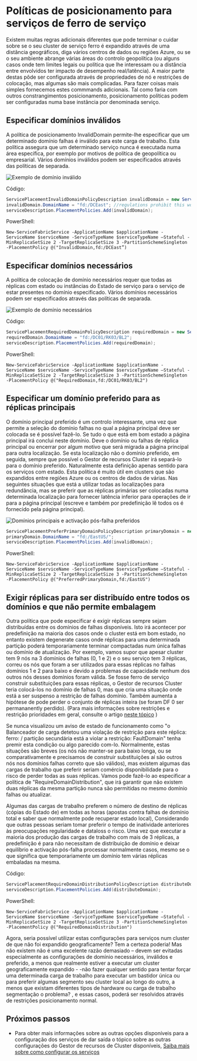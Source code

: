 <properties
   pageTitle="Gestor de recursos do serviço ferro Cluster - posicionamento políticas | Microsoft Azure"
   description="Descrição geral das políticas de posicionamento adicionais e regras para serviços de ferro de serviço"
   services="service-fabric"
   documentationCenter=".net"
   authors="masnider"
   manager="timlt"
   editor=""/>

<tags
   ms.service="Service-Fabric"
   ms.devlang="dotnet"
   ms.topic="article"
   ms.tgt_pltfrm="NA"
   ms.workload="NA"
   ms.date="08/19/2016"
   ms.author="masnider"/>

# <a name="placement-policies-for-service-fabric-services"></a>Políticas de posicionamento para serviços de ferro de serviço
Existem muitas regras adicionais diferentes que pode terminar o cuidar sobre se o seu cluster de serviço ferro é expandido através de uma distância geográficos, diga vários centros de dados ou regiões Azure, ou se o seu ambiente abrange várias áreas do controlo geopolítica (ou alguns casos onde tem limites legais ou política que lhe interessam ou a distância entre envolvidos ter impacto de desempenho real/latência). A maior parte destas pôde ser configurada através de propriedades de nó e restrições de colocação, mas algumas são mais complicadas. Para fazer coisas mais simples fornecemos estes commmands adicionais. Tal como faria com outros constrangimentos posicionamento, posicionamento políticas podem ser configuradas numa base instância por denominada serviço.

## <a name="specifying-invalid-domains"></a>Especificar domínios inválidos
A política de posicionamento InvalidDomain permite-lhe especificar que um determinado domínio falhas é inválido para este carga de trabalho. Esta política assegura que um determinado serviço nunca é executada numa área específica, por exemplo por motivos de política de geopolítica ou empresarial. Vários domínios inválidos podem ser especificados através das políticas de separada.

![Exemplo de domínio inválido][Image1]

Código:

```csharp
ServicePlacementInvalidDomainPolicyDescription invalidDomain = new ServicePlacementInvalidDomainPolicyDescription();
invalidDomain.DomainName = "fd:/DCEast"; //regulations prohibit this workload here
serviceDescription.PlacementPolicies.Add(invalidDomain);
```

PowerShell:

```posh
New-ServiceFabricService -ApplicationName $applicationName -ServiceName $serviceName -ServiceTypeName $serviceTypeName –Stateful -MinReplicaSetSize 2 -TargetReplicaSetSize 3 -PartitionSchemeSingleton -PlacementPolicy @("InvalidDomain,fd:/DCEast”)
```
## <a name="specifying-required-domains"></a>Especificar domínios necessários
A política de colocação de domínio necessários requer que todas as réplicas com estado ou instâncias do Estado de serviço para o serviço de estar presentes no domínio especificado. Vários domínios necessários podem ser especificados através das políticas de separada.

![Exemplo de domínio necessários][Image2]

Código:

```csharp
ServicePlacementRequiredDomainPolicyDescription requiredDomain = new ServicePlacementRequiredDomainPolicyDescription();
requiredDomain.DomainName = "fd:/DC01/RK03/BL2";
serviceDescription.PlacementPolicies.Add(requiredDomain);
```

PowerShell:

```posh
New-ServiceFabricService -ApplicationName $applicationName -ServiceName $serviceName -ServiceTypeName $serviceTypeName –Stateful -MinReplicaSetSize 2 -TargetReplicaSetSize 3 -PartitionSchemeSingleton -PlacementPolicy @("RequiredDomain,fd:/DC01/RK03/BL2")
```

## <a name="specifying-a-preferred-domain-for-the-primary-replicas"></a>Especificar um domínio preferido para as réplicas principais
O domínio principal preferido é um controlo interessante, uma vez que permite a seleção do domínio falhas no qual a página principal deve ser colocada se é possível fazê-lo. Se tudo o que está em bom estado a página principal irá conclui neste domínio. Deve o domínio ou falhas de réplica principal ou encerrar por algum motivo que será migrada a página principal para outra localização. Se esta localização não o domínio preferido, em seguida, sempre que possível o Gestor de recursos Cluster irá separá-lo para o domínio preferido. Naturalmente esta definição apenas sentido para os serviços com estado. Esta política é muito útil em clusters que são expandidos entre regiões Azure ou os centros de dados de várias. Nas seguintes situações que está a utilizar todas as localizações para redundância, mas se preferir que as réplicas primárias ser colocadas numa determinada localização para fornecer latência inferior para operações de ir para a página principal (escreve e também por predefinição lê todos os é fornecido pela página principal).

![Domínios principais e activação pós-falha preferidos][Image3]

```csharp
ServicePlacementPreferPrimaryDomainPolicyDescription primaryDomain = new ServicePlacementPreferPrimaryDomainPolicyDescription();
primaryDomain.DomainName = "fd:/EastUS/";
serviceDescription.PlacementPolicies.Add(invalidDomain);
```

PowerShell:

```posh
New-ServiceFabricService -ApplicationName $applicationName -ServiceName $serviceName -ServiceTypeName $serviceTypeName –Stateful -MinReplicaSetSize 2 -TargetReplicaSetSize 3 -PartitionSchemeSingleton -PlacementPolicy @("PreferredPrimaryDomain,fd:/EastUS")
```

## <a name="requiring-replicas-to-be-distributed-among-all-domains-and-disallowing-packing"></a>Exigir réplicas para ser distribuído entre todos os domínios e que não permite embalagem
Outra política que pode especificar é exigir réplicas sempre sejam distribuídas entre os domínios de falhas disponíveis. Isto irá acontecer por predefinição na maioria dos casos onde o cluster está em bom estado, no entanto existem degenerate casos onde réplicas para uma determinada partição poderá temporariamente terminar compactadas num única falhas ou domínio de atualização. Por exemplo, vamos supor que apesar cluster tem 9 nós na 3 domínios de falhas (0, 1 e 2) e o seu serviço tem 3 réplicas, correu os nós que foram a ser utilizados para essas réplicas no falhas domínios 1 e 2 para baixo e devido a problemas de capacidade nenhum dos outros nós desses domínios foram válida. Se fosse ferro de serviço construir substituições para essas réplicas, o Gestor de recursos Cluster teria colocá-los no domínio de falhas 0, mas que cria uma situação onde está a ser suspenso a restrição de falhas domínio. Também aumenta a hipótese de pode perder o conjunto de réplicas inteira (se foram DF 0 ser permananently perdido). (Para mais informações sobre restrições e restrição prioridades em geral, consulte o artigo [neste tópico](service-fabric-cluster-resource-manager-management-integration.md#constraint-priorities) )

Se nunca visualizou um aviso de estado de funcionamento como "o Balanceador de carga detetou uma violação de restrição para este réplica: ferro: /<some service name> partição secundária <some partition ID> está a violar a restrição: FaultDomain" tenha premir esta condição ou algo parecido com-lo. Normalmente, estas situações são breves (os nós não manter-se para baixo longa, ou se comparativamente e precisamos de construir substituições aí são outros nós nos domínios falhas correto que são válidos), mas existem algumas das cargas de trabalho que preferir seriam comércio disponibilidade para o risco de perder todas as suas réplicas. Vamos pode fazê-lo ao especificar a política de "RequireDomainDistribution", que irá garantir que não existem duas réplicas da mesma partição nunca são permitidas no mesmo domínio falhas ou atualizar.

Algumas das cargas de trabalho preferem o número de destino de réplicas (cópias do Estado de) em todas as horas (apostas contra falhas de domínio total e saber que normalmente pode recuperar estado local), Considerando que outras pessoas seriam tomar preferir o tempo de inatividade anteriores às preocupações regularidade e dataloss o risco. Uma vez que executar a maioria dos produção das cargas de trabalho com mais de 3 réplicas, a predefinição é para não necessitam de distribuição de domínio e deixar equilíbrio e activação pós-falha processar normalmente casos, mesmo se o que significa que temporariamente um domínio tem várias réplicas embaladas na mesma.

Código:

```csharp
ServicePlacementRequireDomainDistributionPolicyDescription distributeDomain = new ServicePlacementRequireDomainDistributionPolicyDescription();
serviceDescription.PlacementPolicies.Add(distributeDomain);
```

PowerShell:

```posh
New-ServiceFabricService -ApplicationName $applicationName -ServiceName $serviceName -ServiceTypeName $serviceTypeName –Stateful -MinReplicaSetSize 2 -TargetReplicaSetSize 3 -PartitionSchemeSingleton -PlacementPolicy @("RequiredDomainDistribution")
```

Agora, seria possível utilizar estas configurações para serviços num cluster de que não foi expandido geograficamente? Tem a certeza poderia! Mas não existem não é uma excelente razão demasiado – devem ser evitadas especialmente as configurações de domínio necessários, inválidos e preferido, a menos que realmente estiver a executar um cluster geograficamente expandido - -não fazer qualquer sentido para tentar forçar uma determinada carga de trabalho para executar um bastidor única ou para preferir algumas segmento seu cluster local ao longo do outro, a menos que existam diferentes tipos de hardware ou carga de trabalho segmentação o problema? , e essas casos, poderá ser resolvidos através de restrições posicionamento normal.

## <a name="next-steps"></a>Próximos passos
- Para obter mais informações sobre as outras opções disponíveis para a configuração dos serviços de dar saída o tópico sobre as outras configurações do Gestor de recursos de Cluster disponíveis, [Saiba mais sobre como configurar os serviços](service-fabric-cluster-resource-manager-configure-services.md)

[Image1]:./media/service-fabric-cluster-resource-manager-advanced-placement-rules-placement-policies/cluster-invalid-placement-domain.png
[Image2]:./media/service-fabric-cluster-resource-manager-advanced-placement-rules-placement-policies/cluster-required-placement-domain.png
[Image3]:./media/service-fabric-cluster-resource-manager-advanced-placement-rules-placement-policies/cluster-preferred-primary-domain.png
